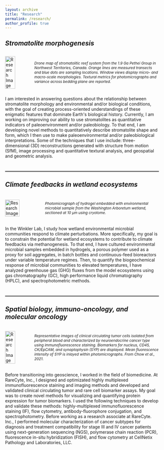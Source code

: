 ```yaml
---
layout: archive
title: "Research"
permalink: /research/
author_profile: true
---
```


## *Stromatolite morphogenesis*

<div style="margin-top: 30px; display: flex; align-items: center; margin-bottom: 24px;">
  <img src="{{ site.baseurl }}/images/petheiBeddingPlaneSampleMap.png" alt="Research Image" style="width: 50%; height: auto; margin-right: 30px;">
  <p style="font-size: 0.85em; font-style: italic;">Drone map of stromatolitic reef system from the 1.9 Ga Pethei Group in Northwest Territories, Canada. Orange lines are measured transects and blue dots are sampling locations. Window views display micro- and macro-scale morphologies. Textural metrics for photomicrographs and variance across bedding plane are reported.</p>
<div style="clear: both;"></div>
</div>

I am interested in answering questions about the relationship between stromatolite morphology and environmental and/or biological conditions, with the goal of creating process-oriented understandings of these enigmatic features that dominate Earth's biological history. Currently, I am working on improving our ability to use stromatolites as quantitative indicators of paleoenvironment and/or paleobiology. To that end, I am developing novel methods to quantitatively describe stromatolite shape and form, which I then use to make paleoenvironmental and/or paleobiological interpretations. Some of the techniques that I use include: three-dimensional (3D) reconstructions generated with structure from motion (SfM), image processing and quantitative textural analysis, and geospatial and geometric analysis.

<hr style="border: none; border-top: 2px solid #888888; margin: 40px 0 20px 0;">

## *Climate feedbacks in wetland ecosystems*

<div style="margin-top: 30px; display: flex; align-items: center; margin-bottom: 24px;">
  <img src="{{ site.baseurl }}/images/IMG_3848.png" alt="Research Image" style="width: 47%; height: auto; margin-right: 30px;">
  <p style="font-size: 0.85em; font-style: italic;">Photomicrograph of hydrogel embedded with environmental microbial sample from the Washington Arboretum wetland, sectioned at 10 &micro;m using cryotome.</p>
<div style="clear: both;"></div>
</div>

In the Winkler Lab, I study how wetland environmental microbial communities respond to climate perturbations. More specifically, my goal is to constrain the potential for wetland ecosystems to contribute to climate feedbacks via methanogenesis. To that end, I have cultured environmental microbial samples embedded in hydrogels, a porous polymer used as a proxy for soil aggregates, in batch bottles and continuous-feed bioreactors under variable temperature regimes. Then, to quantify the biogeochemical response of microbial communities to elevated temperatures, I have analyzed greenhouse gas (GHG) fluxes from the model ecosystems using gas chromatography (GC), high performance liquid chromatography (HPLC), and spectrophotometric methods.

<hr style="border: none; border-top: 2px solid #888888; margin: 40px 0 20px 0;">

## *Spatial biology, immuno-oncology, and molecular oncology*

<div style="margin-top: 30px; display: flex; align-items: center; margin-bottom: 24px;">
  <img src="{{ site.baseurl }}/images/synaptophysinRender.png" alt="Research Image" style="width: 50%; height: auto; margin-right: 30px;">
  <p style="font-size: 0.85em; font-style: italic;">Representative images of clinical circulating tumor cells isolated from peripheral blood and characterized by neuroendocrine cancer type using immunofluorescence staining. Biomarkers for nucleus, CD45, CK/EpCAM, and synaptophysin (SYP) are displayed. Mean fluorescence intensity of SYP is inlayed within photomicrographs. From Chow et al., 2021. </p>
<div style="clear: both;"></div>
</div>

Before transitioning into geoscience, I worked in the field of biomedicine. At RareCyte, Inc., I designed and optimizated highly multiplexed immunofluorescence staining and imaging methods and developed and validated clinical circulating tumor and rare cell biomarker assays. My goal was to create novel methods for visualizing and quantifying protein expression for tumor biomarkers. I used the following techniques to develop and validate these methods: highly-multiplexed immunofluorescence staining (IF), flow cytometry, antibody-fluorophore conjugation, and spectrophotometry. Before working as a research associate at RareCyte. Inc., I performed molecular characterization of cancer subtypes for diagnosis and treatment compatibility for stage III and IV cancer patients using next-generation sequencing (NGS), polymerase chain reaction (PCR), fluorescence in-situ hybridization (FISH), and flow cytometry at CellNetix Pathology and Laboratories, LLC.